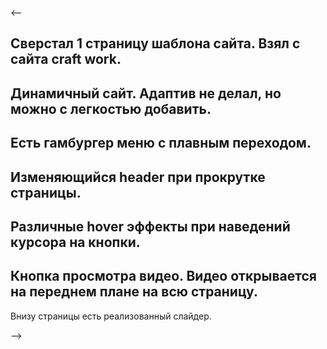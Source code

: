 <--

Сверстал 1 страницу шаблона сайта. Взял с сайта craft work. 
-
Динамичный сайт. Адаптив не делал, но можно с легкостью добавить.
-
Есть гамбургер меню с плавным переходом. 
-
Изменяющийся header при прокрутке страницы.
-
Различные hover эффекты при наведений курсора на кнопки.
-
Кнопка просмотра видео. Видео открывается на переднем плане на всю страницу. 
-
Внизу страницы есть реализованный слайдер.

-->